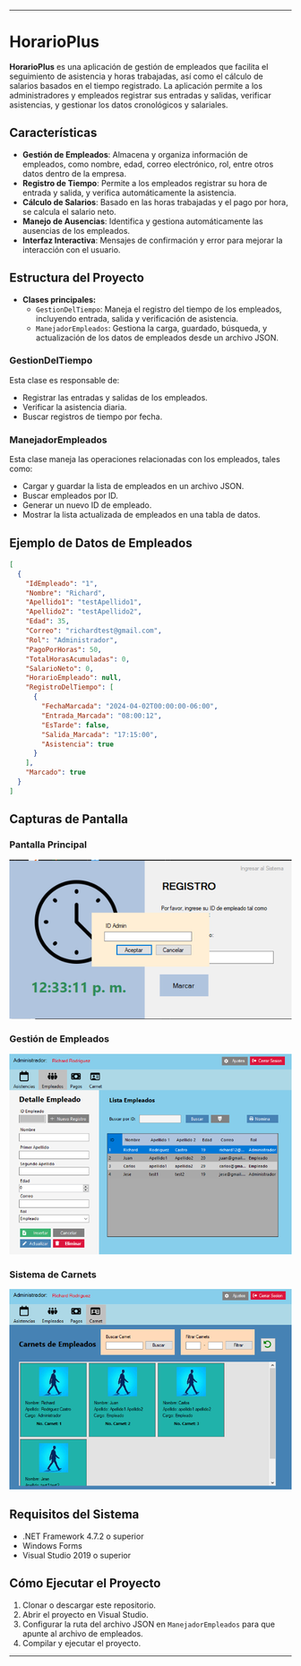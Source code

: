 
---

# HorarioPlus

**HorarioPlus** es una aplicación de gestión de empleados que facilita el seguimiento de asistencia y horas trabajadas, así como el cálculo de salarios basados en el tiempo registrado. La aplicación permite a los administradores y empleados registrar sus entradas y salidas, verificar asistencias, y gestionar los datos cronológicos y salariales.

## Características

- **Gestión de Empleados**: Almacena y organiza información de empleados, como nombre, edad, correo electrónico, rol, entre otros datos dentro de la empresa.
- **Registro de Tiempo**: Permite a los empleados registrar su hora de entrada y salida, y verifica automáticamente la asistencia.
- **Cálculo de Salarios**: Basado en las horas trabajadas y el pago por hora, se calcula el salario neto.
- **Manejo de Ausencias**: Identifica y gestiona automáticamente las ausencias de los empleados.
- **Interfaz Interactiva**: Mensajes de confirmación y error para mejorar la interacción con el usuario.

## Estructura del Proyecto

- **Clases principales:**
  - `GestionDelTiempo`: Maneja el registro del tiempo de los empleados, incluyendo entrada, salida y verificación de asistencia.
  - `ManejadorEmpleados`: Gestiona la carga, guardado, búsqueda, y actualización de los datos de empleados desde un archivo JSON.

### GestionDelTiempo

Esta clase es responsable de:
- Registrar las entradas y salidas de los empleados.
- Verificar la asistencia diaria.
- Buscar registros de tiempo por fecha.

### ManejadorEmpleados

Esta clase maneja las operaciones relacionadas con los empleados, tales como:
- Cargar y guardar la lista de empleados en un archivo JSON.
- Buscar empleados por ID.
- Generar un nuevo ID de empleado.
- Mostrar la lista actualizada de empleados en una tabla de datos.

## Ejemplo de Datos de Empleados

```json
[
  {
    "IdEmpleado": "1",
    "Nombre": "Richard",
    "Apellido1": "testApellido1",
    "Apellido2": "testApellido2",
    "Edad": 35,
    "Correo": "richardtest@gmail.com",
    "Rol": "Administrador",
    "PagoPorHoras": 50,
    "TotalHorasAcumuladas": 0,
    "SalarioNeto": 0,
    "HorarioEmpleado": null,
    "RegistroDelTiempo": [
      {
        "FechaMarcada": "2024-04-02T00:00:00-06:00",
        "Entrada_Marcada": "08:00:12",
        "EsTarde": false,
        "Salida_Marcada": "17:15:00",
        "Asistencia": true
      }
    ],
    "Marcado": true
  }
]
```
## Capturas de Pantalla

### Pantalla Principal

![Pantalla Principal](HorarioPlus_Doc/vistas/login_ingreso.png)

### Gestión de Empleados

![Registro de Empleados](HorarioPlus_Doc/vistas/empleados_nuevo_registro.png)

### Sistema de Carnets

![Identificación](HorarioPlus_Doc/vistas/carnet.PNG)

## Requisitos del Sistema

- .NET Framework 4.7.2 o superior
- Windows Forms
- Visual Studio 2019 o superior

## Cómo Ejecutar el Proyecto

1. Clonar o descargar este repositorio.
2. Abrir el proyecto en Visual Studio.
3. Configurar la ruta del archivo JSON en `ManejadorEmpleados` para que apunte al archivo de empleados.
4. Compilar y ejecutar el proyecto.

---
